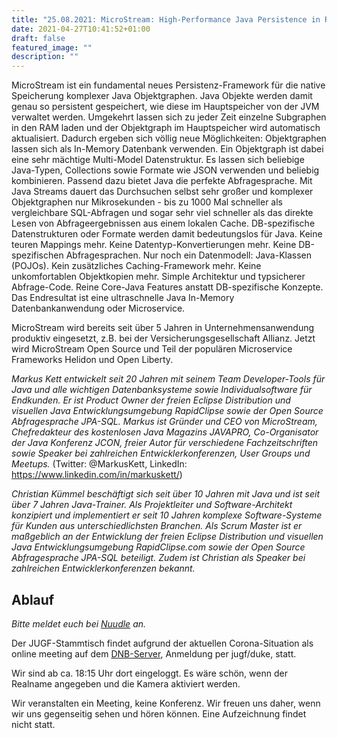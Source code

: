 ```yaml
---
title: "25.08.2021: MicroStream: High-Performance Java Persistence in Real-World Anwendungen"
date: 2021-04-27T10:41:52+01:00
draft: false
featured_image: ""
description: ""
---
```


MicroStream ist ein fundamental neues Persistenz-Framework für die native Speicherung komplexer Java Objektgraphen. Java Objekte werden damit genau so persistent gespeichert, wie diese im Hauptspeicher von der JVM verwaltet werden. Umgekehrt lassen sich zu jeder Zeit einzelne Subgraphen in den RAM laden und der Objektgraph im Hauptspeicher wird automatisch aktualisiert. Dadurch ergeben sich völlig neue Möglichkeiten: Objektgraphen lassen sich als In-Memory Datenbank verwenden. Ein Objektgraph ist dabei eine sehr mächtige Multi-Model Datenstruktur. Es lassen sich beliebige Java-Typen, Collections sowie Formate wie JSON verwenden und beliebig kombinieren. Passend dazu bietet Java die perfekte Abfragesprache. Mit Java Streams dauert das Durchsuchen selbst sehr großer und komplexer Objektgraphen nur Mikrosekunden - bis zu 1000 Mal schneller als vergleichbare SQL-Abfragen und sogar sehr viel schneller als das direkte Lesen von Abfrageergebnissen aus einem lokalen Cache. DB-spezifische Datenstrukturen oder Formate werden damit bedeutungslos für Java. Keine teuren Mappings mehr. Keine Datentyp-Konvertierungen mehr. Keine DB-spezifischen Abfragesprachen. Nur noch ein Datenmodell: Java-Klassen (POJOs). Kein zusätzliches Caching-Framework mehr. Keine unkomfortablen Objektkopien mehr. Simple Architektur und typsicherer Abfrage-Code. Reine Core-Java Features anstatt DB-spezifische Konzepte. Das Endresultat ist eine ultraschnelle Java In-Memory Datenbankanwendung oder Microservice.

MicroStream wird bereits seit über 5 Jahren in Unternehmensanwendung produktiv eingesetzt, z.B. bei der Versicherungsgesellschaft Allianz. Jetzt wird MicroStream Open Source und Teil der populären Microservice Frameworks Helidon und Open Liberty.

_Markus Kett entwickelt seit 20 Jahren mit seinem Team Developer-Tools für Java und alle wichtigen Datenbanksysteme sowie Individualsoftware für Endkunden. Er ist Product Owner der freien Eclipse Distribution und visuellen Java Entwicklungsumgebung RapidClipse sowie der Open Source Abfragesprache JPA-SQL. Markus ist Gründer und CEO von MicroStream, Chefredakteur des kostenlosen Java Magazins JAVAPRO, Co-Organisator der Java Konferenz JCON, freier Autor für verschiedene Fachzeitschriften sowie Speaker bei zahlreichen Entwicklerkonferenzen, User Groups und Meetups._ 
(Twitter: @MarkusKett, LinkedIn: https://www.linkedin.com/in/markuskett/)

_Christian Kümmel beschäftigt sich seit über 10 Jahren mit Java und ist seit über 7 Jahren Java-Trainer. Als Projektleiter und Software-Architekt konzipiert und implementiert er seit 10 Jahren komplexe Software-Systeme für Kunden aus unterschiedlichsten Branchen. Als Scrum Master ist er maßgeblich an der Entwicklung der freien Eclipse Distribution und visuellen Java Entwicklungsumgebung RapidClipse.com sowie der Open Source Abfragesprache JPA-SQL beteiligt. Zudem ist Christian als Speaker bei zahlreichen Entwicklerkonferenzen bekannt._

## Ablauf 

_Bitte meldet euch bei [Nuudle](https://nuudel.digitalcourage.de/szs5k9QBhnXVgqF7) an._

Der JUGF-Stammtisch findet aufgrund der aktuellen Corona-Situation als online meeting auf dem [DNB-Server](http://meet.dnb.de/raum/jugfmeeting), Anmeldung per jugf/duke, statt.

Wir sind ab ca. 18:15 Uhr dort eingeloggt. Es wäre schön, wenn der Realname angegeben und die Kamera aktiviert werden.

Wir veranstalten ein Meeting, keine Konferenz. Wir freuen uns daher, wenn wir uns gegenseitig sehen und hören können.
Eine Aufzeichnung findet nicht statt.